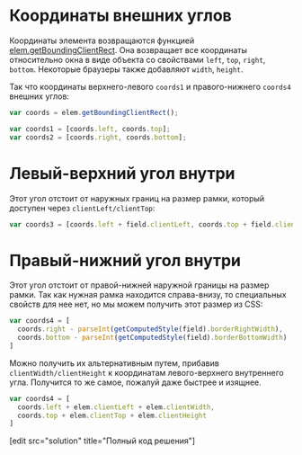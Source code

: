 # Координаты внешних углов

Координаты элемента возвращаются функцией [elem.getBoundingClientRect](https://developer.mozilla.org/en-US/docs/DOM/element.getBoundingClientRect). Она возвращает все координаты относительно окна в виде объекта со свойствами `left`, `top`, `right`, `bottom`.  Некоторые браузеры также добавляют `width`, `height`.

Так что координаты верхнего-левого `coords1` и правого-нижнего `coords4` внешних углов:

```js
var coords = elem.getBoundingClientRect();

var coords1 = [coords.left, coords.top];
var coords2 = [coords.right, coords.bottom];
```

# Левый-верхний угол внутри

Этот угол отстоит от наружных границ на размер рамки, который доступен через `clientLeft/clientTop`:

```js
var coords3 = [coords.left + field.clientLeft, coords.top + field.clientTop];
```

# Правый-нижний угол внутри

Этот угол отстоит от правой-нижней наружной границы на размер рамки. Так как нужная рамка находится справа-внизу, то специальных свойств для нее нет, но мы можем получить этот размер из CSS:

```js
var coords4 = [
  coords.right - parseInt(getComputedStyle(field).borderRightWidth),
  coords.bottom - parseInt(getComputedStyle(field).borderBottomWidth)
]
```

Можно получить их альтернативным путем, прибавив `clientWidth/clientHeight` к координатам левого-верхнего внутреннего угла. Получится то же самое, пожалуй даже быстрее и изящнее.

```js
var coords4 = [
  coords.left + elem.clientLeft + elem.clientWidth,
  coords.top + elem.clientTop + elem.clientHeight
]
```

[edit src="solution" title="Полный код решения"]

